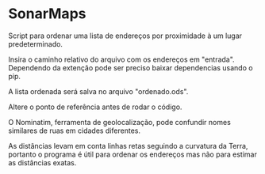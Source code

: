 # SonarMaps

Script para ordenar uma lista de endereços por proximidade à um lugar predeterminado.

Insira o caminho relativo do arquivo com os endereços em "entrada". Dependendo da extenção pode ser preciso baixar dependencias usando o pip.

A lista ordenada será salva no arquivo "ordenado.ods". 

Altere o ponto de referência antes de rodar o código.

O Nominatim, ferramenta de geolocalização, pode confundir nomes similares de ruas em cidades diferentes.

As distâncias levam em conta linhas retas seguindo a curvatura da Terra, portanto o programa é útil para ordenar os endereços mas não para estimar as distâncias exatas.  
